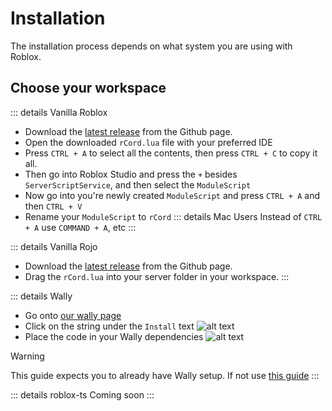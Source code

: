 # Installation

The installation process depends on what system you are using with Roblox.

## Choose your workspace
::: details Vanilla Roblox
- Download the [latest release](https://github.com/GarandDev/rcord/releases) from the Github page.
- Open the downloaded `rCord.lua` file with your preferred IDE
- Press `CTRL + A` to select all the contents, then press `CTRL + C` to copy it all.
- Then go into Roblox Studio and press the `+` besides `ServerScriptService`, and then select the `ModuleScript`
- Now go into you're newly created `ModuleScript` and press `CTRL + A` and then `CTRL + V`
- Rename your `ModuleScript` to `rCord`
::: details Mac Users
Instead of `CTRL + A` use `COMMAND + A`, etc
:::

::: details Vanilla Rojo
- Download the [latest release](https://github.com/GarandDev/rcord/releases) from the Github page.
- Drag the `rCord.lua` into your server folder in your workspace.
:::

::: details Wally
- Go onto [our wally page](https://wally.run/package/garanddev/rcord)
- Click on the string under the `Install` text
![alt text](/public/tutorials/wallyCode.png)
- Place the code in your Wally dependencies
![alt text](/public/tutorials/wallyDependecy.png)

> [!WARNING]
> This guide expects you to already have Wally setup. If not use [this guide](https://devforum.roblox.com/t/how-to-install-wally/1757494)
:::

::: details roblox-ts
Coming soon
:::
